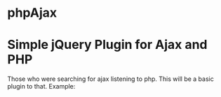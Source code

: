 phpAjax
=======

Simple jQuery Plugin for Ajax and PHP
=====================================
Those who were searching for ajax listening to php. This will be a basic plugin to that.
Example:
<script src="jquery.js"></script>
<script src="phpAjax.js"></script>
<script>
	$("form").phpAjax({
		"url":"controller.php",     // php file path
		"method": "get",            // form method (post , get)
		"result": "#result",        // result container
		"successNote" : "Success!",   // note if the request is success
		"errorNote" : "Error!"   // note if the request is success
	});
</script>
